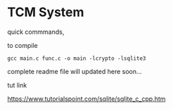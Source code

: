 # TCM System

quick commmands,

to compile
```
gcc main.c func.c -o main -lcrypto -lsqlite3
```

complete readme file will updated here soon...

tut link

https://www.tutorialspoint.com/sqlite/sqlite_c_cpp.htm